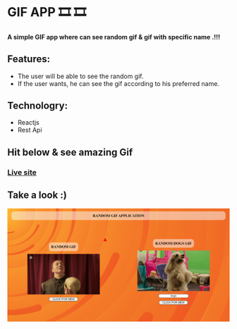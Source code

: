 # GIF APP 🎞 🎞
#### A simple GIF app where can see random gif & gif with specific name  .!!!

## Features:
+ The user will be able to see the random gif. 
+ If the user wants, he can see the gif according to his preferred name.


## Technologry: 
+ Reactjs
+ Rest Api

##  Hit below & see amazing Gif
### [Live site](https://gifs-it.netlify.app/)


## Take a look :)
![alt_text](src/images/downloads.png)
